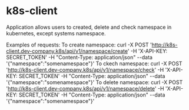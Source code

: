 # k8s-client
Application allows users to created, delete and check namespace in kubernetes, except systems namespace.

Examples of requests:
To create namespace:
curl -X POST   'http://k8s-client.dev-company.k8s/api/v1/namespace/create'   -H 'X-API-KEY: SECRET_TOKEN'  -H "Content-Type: application/json"  --data '{"namespace":"somenamespace"}'
To ckech namespace:
curl -X POST   'http://k8s-client.dev-company.k8s/api/v1/namespace/check'   -H 'X-API-KEY: SECRET_TOKEN'  -H "Content-Type: application/json"  --data '{"namespace":"somenamespace"}'
To delete namespace:
curl -X POST   'http://k8s-client.dev-company.k8s/api/v1/namespace/delete'   -H 'X-API-KEY: SECRET_TOKEN'  -H "Content-Type: application/json"  --data '{"namespace":"somenamespace"}'
